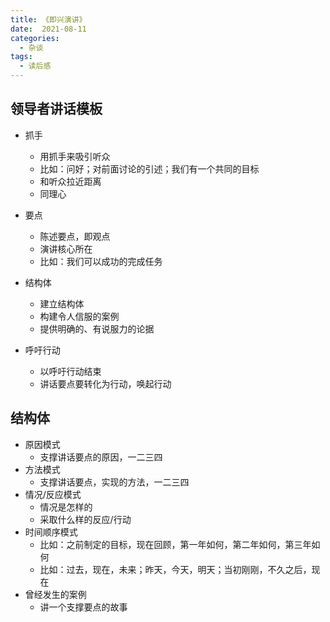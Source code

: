 ```yaml
---
title: 《即兴演讲》
date:  2021-08-11
categories:
  - 杂谈
tags:
  - 读后感
---
```


## 领导者讲话模板

- 抓手
  - 用抓手来吸引听众
  - 比如：问好；对前面讨论的引述；我们有一个共同的目标
  - 和听众拉近距离
  - 同理心

- 要点
  - 陈述要点，即观点
  - 演讲核心所在
  - 比如：我们可以成功的完成任务

- 结构体
  - 建立结构体
  - 构建令人信服的案例
  - 提供明确的、有说服力的论据

- 呼吁行动
  - 以呼吁行动结束
  - 讲话要点要转化为行动，唤起行动

## 结构体
- 原因模式
  - 支撑讲话要点的原因，一二三四
- 方法模式
  - 支撑讲话要点，实现的方法，一二三四
- 情况/反应模式
  - 情况是怎样的
  - 采取什么样的反应/行动
- 时间顺序模式
  - 比如：之前制定的目标，现在回顾，第一年如何，第二年如何，第三年如何
  - 比如：过去，现在，未来；昨天，今天，明天；当初刚刚，不久之后，现在 
- 曾经发生的案例  
  - 讲一个支撑要点的故事
